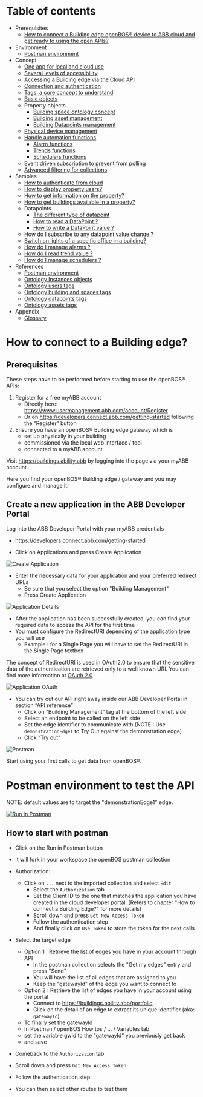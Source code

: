 
# Table of contents
- Prerequisites
  - [How to connect a Building edge openBOS&reg; device to ABB cloud and get ready to using the open APIs?](#how-to-connect-to-a-building-edge)
- Environment
  - [Postman environment](#how-to-start-with-postman)
- Concept
  - [One app for local and cloud use](content/30_concept/010_uniqueApp.md)
  - [Several levels of accessibility](content/30_concept/020_accessLevel.md)
  - [Accessing a Building edge via the Cloud API](content/30_concept/035_cloud_access.md)
  - [Connection and authentication](content/30_concept/030_authentication.md)
  - [Tags: a core concept to understand](content/30_concept/040_tags.md)
  - [Basic objects](content/30_concept/050_basicObjects.md)
  - Property objects
    - [Building space ontology concept](content/40_mainObjects/070_buildingSpace.md)
    - [Building asset management](content/40_mainObjects/080_buildingAsset.md)
    - [Building Datapoints management](content/40_mainObjects/090_datapoints.md)
  - [Physical device management](content/40_mainObjects/100_physicalDevice.md)
  - [Handle automation functions](content/40_mainObjects/110_automation.md)
    - [Alarm functions](content/40_mainObjects/111_alarms.md)
    - [Trends functions](content/40_mainObjects/112_trends.md)
    - [Schedulers functions](content/40_mainObjects/113_schedules.md)
  - [Event driven subscription to prevent from polling](content/30_concept/130_eventDriven.md)   
  - [Advanced filtering for collections](content/40_mainObjects/140_advancedFiltering.md)   
- Samples
  - [How to authenticate from cloud](content/50_samples/10_authenticateToCloud.md)
  - [How to display property users?](content/50_samples/20_checkUsers.md)
  - [How to get information on the property?](content/50_samples/30_discoverProperty.md)
  - [How to get buildings available in a property?](content/50_samples/30_discoverProperty.md#how-to-get-buildings-available-in-a-property)
  - Datapoints
    - [The different type of datapoint](content/50_samples/40_manageDatapoints.md#the-different-type-of-datapoint)
    - [How to read a DataPoint ?](content/50_samples/40_manageDatapoints.md#how-to-read-a-datapoint)
    - [How to write a DataPoint value ?](content/50_samples/40_manageDatapoints.md#how-to-write-a-datapoint-value)
  - [How do I subscribe to any datapoint value change ?](content/50_samples/40_manageDatapoints.md#how-do-i-subscribe-to-any-datapoint-value-change)
  - [Switch on lights of a specific office in a building?](content/50_samples/50_switchOnLights.md)
  - [How do I manage alarms ?](content/50_samples/60_manageAlarms.md)
  - [How do I read trend value ?](content/50_samples/70_manageTrends.md)
  - [How do I manage schedulers ?](content/50_samples/80_manageSchedulers.md)
- References
  - [Postman environment](content/60_references/10_postman.md)
  - [Ontology Instances objects](content/60_references/30_schemas.md)
  - [Ontology users tags](content/60_references/40_usersObjectsTags.md)
  - [Ontology building and spaces tags](content/60_references/50_buildingSpacesTags.md)
  - [Ontology datapoints tags](content/60_references/60_datapointsTags.md)
  - [Ontology assets tags](content/60_references/70_assetsTags.md)
- Appendix
  - [Glossary](content/70_appendix/10_glossary.md)

# How to connect to a Building edge?

## Prerequisites
These steps have to be performed before starting to use the openBOS&reg; APIs:

1.	Register for a free myABB account
    - Directly here: <a href="https://www.usermanagement.abb.com/account/Register" target="_blank">https://www.usermanagement.abb.com/account/Register</a>
    - Or on <a href="https://developers.connect.abb.com/getting-started" target="_blank">https://developers.connect.abb.com/getting-started</a> following the “Register” button
2.	Ensure you have an openBOS&reg; Building edge gateway which is
    - set up physically in your building
    - commissioned via the local web interface / tool
    - connected to a myABB account

Visit <a href="https://buildings.ability.abb" target="_blank">https://buildings.ability.abb</a> by logging into the page via your myABB account.

Here you find your openBOS&reg; Building edge / gateway and you may configure and manage it.

## Create a new application in the ABB Developer Portal
Log into the ABB Developer Portal with your myABB credentials
 - <a href="https://developers.connect.abb.com/getting-started" target="_blank">https://developers.connect.abb.com/getting-started</a>

- Click on Applications and press Create Application

![Create Application](assets/openbos-documentation/static/images/startLogin.png)

- Enter the necessary data for your application and your preferred redirect URLs
  - Be sure that you select the option "Building Management"
  - Press Create Application

![Application Details](assets/openbos-documentation/static/images/startApplicationDetails.png)

 - After the application has been successfully created, you can find your required data to access the API for the first time
 - You must configure the RedirectURI depending of the application type you will use
     - Example : for a Single Page you will have to set the RedirectURI in the Single Page textbox

The concept of RedirectURI is used in OAuth2.0 to ensure that the sensitive data of the authentication are retrieved only to a well known URI. You can find more information at [OAuth 2.0](https://www.oauth.com/oauth2-servers/redirect-uris/)

![Application OAuth](assets/openbos-documentation/static/images/startAccessAPI.png)

 - You can try out our API right away inside our ABB Developer Portal in section “API reference”
   - Click on “Building Management“ tag at the bottom of the left side
   - Select an endpoint to be called on the left side
   - Set the edge identifier to communicate with.(NOTE : Use `demonstrationEdge1` to Try Out against the demonstration edge)
   - Click “Try out”

![Postman](assets/openbos-documentation/static/images/startTryOut.png)

Start using your first calls to get data from openBOS&reg;.

# Postman environment to test the API

NOTE: default values are to target the "demonstrationEdge1" edge.

[![Run in Postman](https://run.pstmn.io/button.svg)](https://app.getpostman.com/run-collection/14996509-540942d1-78aa-45de-80c3-e854616aeae4?action=collection%2Ffork&collection-url=entityId%3D14996509-540942d1-78aa-45de-80c3-e854616aeae4%26entityType%3Dcollection%26workspaceId%3Dea90c3d1-21af-4177-8e72-f21b5ed12326)

## How to start with postman

 - Click on the Run in Postman button
 - It will fork in your workspace the openBOS postman collection

 - Authorization:
   - Click on `...` next to the imported collection and select `Edit`
     - Select the `Authorization` tab
     - Set the Client ID to the one that matches the application you have created in the cloud developer portal. (Refers to chapter "How to connect a Building Edge?" for more details)
     - Scroll down and press `Get New Access Token`
     - Follow the authentication step
     - And finally click on `Use Token` to store the token for the next calls

  - Select the target edge
    - Option 1 : Retrieve the list of edges you have in your account through API
      - In the postman collection selects the "Get my edges" entry and press "Send"
      - You will have the list of all edges that are assigned to you
      - Keep the "gatewayId" of the edge you want to connect to
    - Option 2 : Retrieve the list of edges you have in your account using the portal
      - Connect to <a href="https://buildings.ability.abb/portfolio" target="_blank">https://buildings.ability.abb/portfolio</a>
      - Click on the detail of an edge to extract its unique identifier (aka: `gatewayId`)
    - To finally set the gatewayId
     - In Postman / openBOS How tos / ... / Variables tab
     - set the variable gwid to the "gatewayId" you previously get back
     - and save
   - Comeback to the `Authorization` tab
   - Scroll down and press `Get New Access Token`
   - Follow the authentication step
  - You can then select other routes to test them